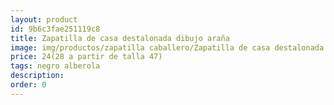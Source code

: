 ```yaml
---
layout: product
id: 9b6c3fae251119c8
title: Zapatilla de casa destalonada dibujo araña
image: img/productos/zapatilla caballero/Zapatilla de casa destalonada dibujo araña=24(28 a partir de talla 47)=negro alberola.webp
price: 24(28 a partir de talla 47)
tags: negro alberola
description: 
order: 0
---
```

